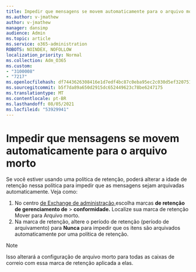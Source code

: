 ```yaml
---
title: Impedir que mensagens se movem automaticamente para o arquivo morto
ms.author: v-jmathew
author: v-jmathew
manager: dansimp
audience: Admin
ms.topic: article
ms.service: o365-administration
ROBOTS: NOINDEX, NOFOLLOW
localization_priority: Normal
ms.collection: Adm_O365
ms.custom:
- "3100008"
- "7217"
ms.openlocfilehash: df7443626308416e1d7edf4bc87c0eba95ec2c030d5ef3207513480873c1e3e7
ms.sourcegitcommit: b5f7da89a650d2915dc652449623c78be6247175
ms.translationtype: MT
ms.contentlocale: pt-BR
ms.lasthandoff: 08/05/2021
ms.locfileid: "53929941"
---
```

# <a name="stop-messages-from-moving-to-the-archive-automatically"></a>Impedir que mensagens se movem automaticamente para o arquivo morto

Se você estiver usando uma política de retenção, poderá alterar a idade de retenção nessa política para impedir que as mensagens sejam arquivadas automaticamente. Veja como:

1. No centro [de Exchange de administração,](https://go.microsoft.com/fwlink/?linkid=2059104)escolha marcas **de retenção de gerenciamento de**  >  **conformidade.** Localize sua marca de retenção Mover para Arquivo morto.
2. Na marca de retenção, altere o período de retenção (período de arquivamento) para **Nunca** para impedir que os itens são arquivados automaticamente por uma política de retenção.

> [!NOTE]
> Isso alterará a configuração de arquivo morto para todas as caixas de correio com essa marca de retenção aplicada a elas.
